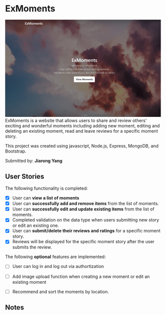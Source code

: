 # ExMoments
<img src='HomePage.png' title='HomePage' width='' alt='HomePage' />
 ExMoments is a website that allows users to share and review others' exciting and wonderful moments including adding new moment, editing and deleting an existing moment, 
 read and leave reviews for a specific moment story.
 
 This project was created using javascript, Node.js, Express, MongoDB, and Bootstrap.

Submitted by: **Jiarong Yang**

## User Stories

The following functionality is completed:

* [x] User can **view a list of moments**
* [x] User can **successfully add and remove items** from the list of moments.
* [x] User can **successfully edit and update existing items** from the list of moments.
* [x] Completed validation on the data type when users submitting new story or edit an existing one.
* [x] User can **submit/delete their reviews and ratings** for a specific moment story.
* [x] Reviews will be displayed for the specific moment story after the user submits the review.

The following **optional** features are implemented:

* [ ] User can log in and log out via authortization
* [ ] Add image upload function when creating a new moment or edit an existing moment
* [ ] Recommend and sort the moments by location.


## Notes
